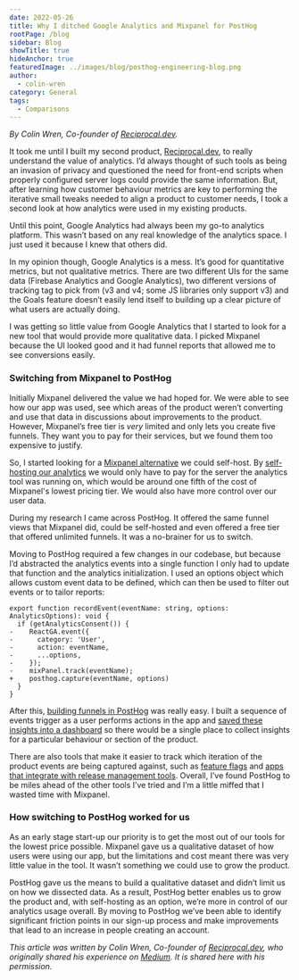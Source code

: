 ```yaml
---
date: 2022-05-26
title: Why I ditched Google Analytics and Mixpanel for PostHog
rootPage: /blog
sidebar: Blog
showTitle: true
hideAnchor: true
featuredImage: ../images/blog/posthog-engineering-blog.png
author:
  - colin-wren
category: General
tags:
  - Comparisons
---
```


_By Colin Wren, Co-founder of [Reciprocal.dev](https://reciprocal.dev/)._

It took me until I built my second product, [Reciprocal.dev](https://reciprocal.dev/), to really understand the value of analytics. I’d always thought of such tools as being an invasion of privacy and questioned the need for front-end scripts when properly configured server logs could provide the same information. But, after learning how customer behaviour metrics are key to performing the iterative small tweaks needed to align a product to customer needs, I took a second look at how analytics were used in my existing products.

Until this point, Google Analytics had always been my go-to analytics platform. This wasn’t based on any real knowledge of the analytics space. I just used it because I knew that others did.

In my opinion though, Google Analytics is a mess. It’s good for quantitative metrics, but not qualitative metrics. There are two different UIs for the same data (Firebase Analytics and Google Analytics), two different versions of tracking tag to pick from (v3 and v4; some JS libraries only support v3) and the Goals feature doesn’t easily lend itself to building up a clear picture of what users are actually doing.

<BorderWrapper>
    <Quote
        size="md"
        quote={`“I’ve found PostHog to be miles ahead of the other tools I’ve tried and I’m a little miffed that I didn’t find it straight away and wasted time with Mixpanel.”`}
    />
</BorderWrapper>

I was getting so little value from Google Analytics that I started to look for a new tool that would provide more qualitative data. I picked Mixpanel because the UI looked good and it had funnel reports that allowed me to see conversions easily.

### Switching from Mixpanel to PostHog
Initially Mixpanel delivered the value we had hoped for. We were able to see how our app was used, see which areas of the product weren’t converting and use that data in discussions about improvements to the product. However, Mixpanel’s free tier is _very_ limited and only lets you create five funnels. They want you to pay for their services, but we found them too expensive to justify. 

So, I started looking for a [Mixpanel alternative](/blog/best-mixpanel-alternatives) we could self-host. By [self-hosting our analytics](/docs/self-host) we would only have to pay for the server the analytics tool was running on, which would be around one fifth of the cost of Mixpanel's lowest pricing tier. We would also have more control over our user data. 

During my research I came across PostHog. It offered the same funnel views that Mixpanel did, could be self-hosted and even offered a free tier that offered unlimited funnels. It was a no-brainer for us to switch.

Moving to PostHog required a few changes in our codebase, but because I’d abstracted the analytics events into a single function I only had to update that function and the analytics initialization. I used an options object which allows custom event data to be defined, which can then be used to filter out events or to tailor reports:

```
export function recordEvent(eventName: string, options: AnalyticsOptions): void {
  if (getAnalyticsConsent()) {
-    ReactGA.event({
-      category: 'User',
-      action: eventName,
-      ...options,
-    });
-    mixPanel.track(eventName);
+    posthog.capture(eventName, options)
  }
}
```

After this, [building funnels in PostHog](/docs/user-guides/funnels) was really easy. I built a sequence of events trigger as a user performs actions in the app and [saved these insights into a dashboard](/docs/user-guides/dashboards) so there would be a single place to collect insights for a particular behaviour or section of the product.

There are also tools that make it easier to track which iteration of the product events are being captured against, such as [feature flags](/docs/user-guides/feature-flags) and [apps that integrate with release management tools](/integrations). Overall, I’ve found PostHog to be miles ahead of the other tools I’ve tried and I’m a little miffed that I wasted time with Mixpanel.

<BorderWrapper>
    <Quote
        size="md"
        quote={`“PostHog better enables us to grow our product and, with self-hosting, we're more in control of our analytics usage overall.”`}
    />
</BorderWrapper>

### How switching to PostHog worked for us
As an early stage start-up our priority is to get the most out of our tools for the lowest price possible. Mixpanel gave us a qualitative dataset of how users were using our app, but the limitations and cost meant there was very little value in the tool. It wasn’t something we could use to grow the product.

PostHog gave us the means to build a qualitative dataset and didn’t limit us on how we dissected data. As a result, PostHog better enables us to grow the product and, with self-hosting as an option, we’re more in control of our analytics usage overall. By moving to PostHog we’ve been able to identify significant friction points in our sign-up process and make improvements that lead to an increase in people creating an account.

_This article was written by Colin Wren, Co-founder of [Reciprocal.dev](https://reciprocal.dev/), who originally shared his experience on [Medium](https://colinwren.medium.com/why-i-ditched-google-analytics-mixpanel-for-posthog-841fa77bb8cb). It is shared here with his permission._

<ArrayCTA />
